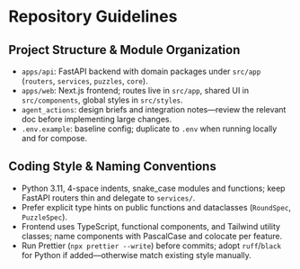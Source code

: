 # Repository Guidelines

## Project Structure & Module Organization
- `apps/api`: FastAPI backend with domain packages under `src/app` (`routers`, `services`, `puzzles`, `core`).
- `apps/web`: Next.js frontend; routes live in `src/app`, shared UI in `src/components`, global styles in `src/styles`.
- `agent_actions`: design briefs and integration notes—review the relevant doc before implementing large changes.
- `.env.example`: baseline config; duplicate to `.env` when running locally and for compose.

## Coding Style & Naming Conventions
- Python 3.11, 4-space indents, snake_case modules and functions; keep FastAPI routers thin and delegate to `services/`.
- Prefer explicit type hints on public functions and dataclasses (`RoundSpec`, `PuzzleSpec`).
- Frontend uses TypeScript, functional components, and Tailwind utility classes; name components with PascalCase and colocate per feature.
- Run Prettier (`npx prettier --write`) before commits; adopt `ruff`/`black` for Python if added—otherwise match existing style manually.
